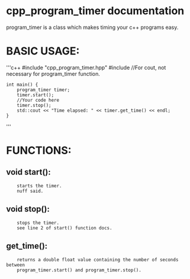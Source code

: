 # cpp_program_timer documentation

program_timer is a class which makes timing your c++ programs easy.

# BASIC USAGE:
'''c++
	#include "cpp_program_timer.hpp"
	#include <iostream> //For cout, not necessary for program_timer function.
	
	int main() {
		program_timer timer;
		timer.start();
		//Your code here
		timer.stop();
		std::cout << "Time elapsed: " << timer.get_time() << endl;
	}
'''

# FUNCTIONS:
## void start():
		starts the timer.
		nuff said.
## void stop():
		stops the timer.
		see line 2 of start() function docs.
## get_time():
		returns a double float value containing the number of seconds between
		program_timer.start() and program_timer.stop().
